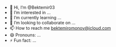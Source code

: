 - 👋 Hi, I’m @Bektemir03
- 👀 I’m interested in ...
- 🌱 I’m currently learning ...
- 💞️ I’m looking to collaborate on ...
- 📫 How to reach me bektemiromonov@icloud.com
- 😄 Pronouns: ...
- ⚡ Fun fact: ...

<!---
Bektemir03/Bektemir03 is a ✨ special ✨ repository because its `README.md` (this file) appears on your GitHub profile.
You can click the Preview link to take a look at your changes.
--->
